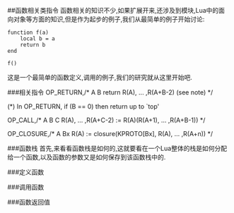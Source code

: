 ##函数相关类指令
函数相关的知识不少,如果扩展开来,还涉及到模块,Lua中的面向对象等方面的知识,但是作为起步的例子,我们从最简单的例子开始讨论:

	function f(a)
  		local b = a
  		return b
	end

	f()

这是一个最简单的函数定义,调用的例子,我们的研究就从这里开始吧.

###相关指令
OP_RETURN,/*	A B	return R(A), ... ,R(A+B-2)	(see note) */

(*) In OP_RETURN, if (B == 0) then return up to `top'


OP_CALL,/*	A B C	R(A), ... ,R(A+C-2) := R(A)(R(A+1), ... ,R(A+B-1)) */

OP_CLOSURE,/*	A Bx	R(A) := closure(KPROTO[Bx], R(A), ... ,R(A+n)) */


###函数栈
首先,来看看函数栈是如何的,这就要看在一个Lua整体的栈是如何分配给一个函数,以及函数的参数又是如何保存到该函数栈中的.



###定义函数

###调用函数

###函数返回值
